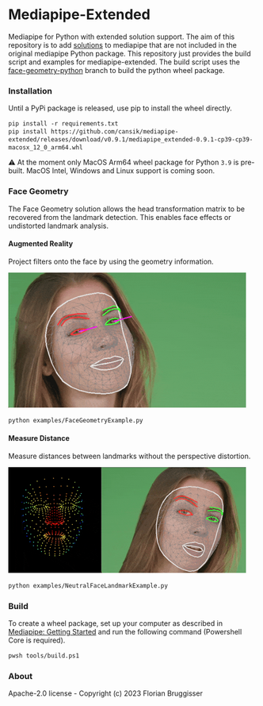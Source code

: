 # Mediapipe-Extended
Mediapipe for Python with extended solution support. The aim of this repository is to add [solutions](https://google.github.io/mediapipe/solutions/solutions.html) to mediapipe that are not included in the original mediapipe Python package.  This repository just provides the build script and examples for mediapipe-extended. The build script uses the [face-geometry-python](https://github.com/cansik/mediapipe/tree/face-geometry-python) branch to build the python wheel package.

### Installation
Until a PyPi package is released, use pip to install the wheel directly.

```
pip install -r requirements.txt
pip install https://github.com/cansik/mediapipe-extended/releases/download/v0.9.1/mediapipe_extended-0.9.1-cp39-cp39-macosx_12_0_arm64.whl
```

⚠️ At the moment only MacOS Arm64 wheel package for Python `3.9` is pre-built. MacOS Intel, Windows and Linux support is coming soon.

### Face Geometry
The Face Geometry solution allows the head transformation matrix to be recovered from the landmark detection. This enables face effects or undistorted landmark analysis.

#### Augmented Reality
Project filters onto the face by using the geometry information.

![Face Geometry Example](media/face-geometry-recording.gif)

```bash
python examples/FaceGeometryExample.py
```

#### Measure Distance
Measure distances between landmarks without the perspective distortion.

![Face Geometry Example](media/neutral-face.gif)

```bash
python examples/NeutralFaceLandmarkExample.py
```

### Build
To create a wheel package, set up your computer as described in [Mediapipe: Getting Started](https://google.github.io/mediapipe/getting_started/python.html#mediapipe-python-framework) and run the following command (Powershell Core is required).

```bash
pwsh tools/build.ps1
```

### About
Apache-2.0 license - Copyright (c) 2023 Florian Bruggisser